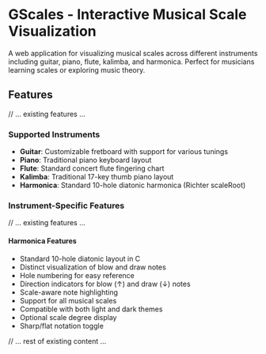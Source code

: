 # GScales - Interactive Musical Scale Visualization

A web application for visualizing musical scales across different instruments including guitar, piano, flute, kalimba, and harmonica. Perfect for musicians learning scales or exploring music theory.

## Features

// ... existing features ...

### Supported Instruments

- **Guitar**: Customizable fretboard with support for various tunings
- **Piano**: Traditional piano keyboard layout
- **Flute**: Standard concert flute fingering chart
- **Kalimba**: Traditional 17-key thumb piano layout
- **Harmonica**: Standard 10-hole diatonic harmonica (Richter scaleRoot)

### Instrument-Specific Features

// ... existing features ...

#### Harmonica Features

- Standard 10-hole diatonic layout in C
- Distinct visualization of blow and draw notes
- Hole numbering for easy reference
- Direction indicators for blow (↑) and draw (↓) notes
- Scale-aware note highlighting
- Support for all musical scales
- Compatible with both light and dark themes
- Optional scale degree display
- Sharp/flat notation toggle

// ... rest of existing content ...

